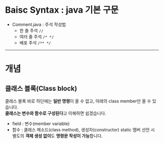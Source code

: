 # Baisc Syntax : java 기본 구문
- Comment.java : 주석 작성법
    - 한 줄 주석 `// `
    - 여러 줄 주석 `/* */`
    - 배포 주석 `/** */`

***
# 개념
## 클래스 블록(Class block)
클래스 블록 바로 하단에는 **일반 명령**이 올 수 없고, 아래의 class member만 올 수 있습니다.  
**클래스는 변수와 함수로 구성된다**고 이해하면 쉽겠습니다.
- field : 변수(member variable)
- 함수 : 클래스 메소드(class method), 생성자(constructor)
static 맴버 선언 시 별도의 **객체 생성 없이**도 **명령문 작성이 가능**합니다.